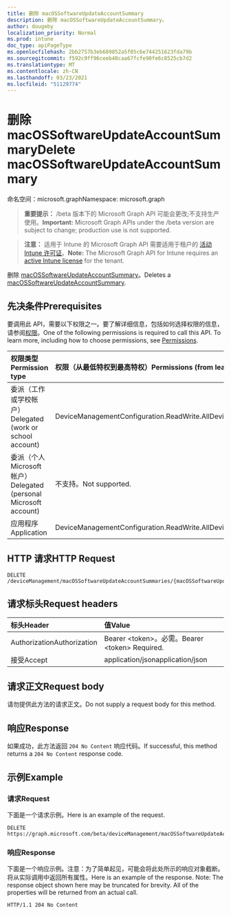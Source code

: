 ```yaml
---
title: 删除 macOSSoftwareUpdateAccountSummary
description: 删除 macOSSoftwareUpdateAccountSummary。
author: dougeby
localization_priority: Normal
ms.prod: intune
doc_type: apiPageType
ms.openlocfilehash: 2bb2757b3eb689852a5f05c6e744251623fda79b
ms.sourcegitcommit: f592c9ff96ceeb40caa67fcfe90fe6c8525cb7d2
ms.translationtype: MT
ms.contentlocale: zh-CN
ms.lasthandoff: 03/23/2021
ms.locfileid: "51129774"
---
```

# <a name="delete-macossoftwareupdateaccountsummary"></a><span data-ttu-id="6bb18-103">删除 macOSSoftwareUpdateAccountSummary</span><span class="sxs-lookup"><span data-stu-id="6bb18-103">Delete macOSSoftwareUpdateAccountSummary</span></span>

<span data-ttu-id="6bb18-104">命名空间：microsoft.graph</span><span class="sxs-lookup"><span data-stu-id="6bb18-104">Namespace: microsoft.graph</span></span>

> <span data-ttu-id="6bb18-105">**重要提示：** /beta 版本下的 Microsoft Graph API 可能会更改;不支持生产使用。</span><span class="sxs-lookup"><span data-stu-id="6bb18-105">**Important:** Microsoft Graph APIs under the /beta version are subject to change; production use is not supported.</span></span>

> <span data-ttu-id="6bb18-106">**注意：** 适用于 Intune 的 Microsoft Graph API 需要适用于租户的 [活动 Intune 许可证](https://go.microsoft.com/fwlink/?linkid=839381)。</span><span class="sxs-lookup"><span data-stu-id="6bb18-106">**Note:** The Microsoft Graph API for Intune requires an [active Intune license](https://go.microsoft.com/fwlink/?linkid=839381) for the tenant.</span></span>

<span data-ttu-id="6bb18-107">删除 [macOSSoftwareUpdateAccountSummary](../resources/intune-deviceconfig-macossoftwareupdateaccountsummary.md)。</span><span class="sxs-lookup"><span data-stu-id="6bb18-107">Deletes a [macOSSoftwareUpdateAccountSummary](../resources/intune-deviceconfig-macossoftwareupdateaccountsummary.md).</span></span>

## <a name="prerequisites"></a><span data-ttu-id="6bb18-108">先决条件</span><span class="sxs-lookup"><span data-stu-id="6bb18-108">Prerequisites</span></span>
<span data-ttu-id="6bb18-p101">要调用此 API，需要以下权限之一。要了解详细信息，包括如何选择权限的信息，请参阅[权限](/graph/permissions-reference)。</span><span class="sxs-lookup"><span data-stu-id="6bb18-p101">One of the following permissions is required to call this API. To learn more, including how to choose permissions, see [Permissions](/graph/permissions-reference).</span></span>

|<span data-ttu-id="6bb18-111">权限类型</span><span class="sxs-lookup"><span data-stu-id="6bb18-111">Permission type</span></span>|<span data-ttu-id="6bb18-112">权限（从最低特权到最高特权）</span><span class="sxs-lookup"><span data-stu-id="6bb18-112">Permissions (from least to most privileged)</span></span>|
|:---|:---|
|<span data-ttu-id="6bb18-113">委派（工作或学校帐户）</span><span class="sxs-lookup"><span data-stu-id="6bb18-113">Delegated (work or school account)</span></span>|<span data-ttu-id="6bb18-114">DeviceManagementConfiguration.ReadWrite.All</span><span class="sxs-lookup"><span data-stu-id="6bb18-114">DeviceManagementConfiguration.ReadWrite.All</span></span>|
|<span data-ttu-id="6bb18-115">委派（个人 Microsoft 帐户）</span><span class="sxs-lookup"><span data-stu-id="6bb18-115">Delegated (personal Microsoft account)</span></span>|<span data-ttu-id="6bb18-116">不支持。</span><span class="sxs-lookup"><span data-stu-id="6bb18-116">Not supported.</span></span>|
|<span data-ttu-id="6bb18-117">应用程序</span><span class="sxs-lookup"><span data-stu-id="6bb18-117">Application</span></span>|<span data-ttu-id="6bb18-118">DeviceManagementConfiguration.ReadWrite.All</span><span class="sxs-lookup"><span data-stu-id="6bb18-118">DeviceManagementConfiguration.ReadWrite.All</span></span>|

## <a name="http-request"></a><span data-ttu-id="6bb18-119">HTTP 请求</span><span class="sxs-lookup"><span data-stu-id="6bb18-119">HTTP Request</span></span>
<!-- {
  "blockType": "ignored"
}
-->
``` http
DELETE /deviceManagement/macOSSoftwareUpdateAccountSummaries/{macOSSoftwareUpdateAccountSummaryId}
```

## <a name="request-headers"></a><span data-ttu-id="6bb18-120">请求标头</span><span class="sxs-lookup"><span data-stu-id="6bb18-120">Request headers</span></span>
|<span data-ttu-id="6bb18-121">标头</span><span class="sxs-lookup"><span data-stu-id="6bb18-121">Header</span></span>|<span data-ttu-id="6bb18-122">值</span><span class="sxs-lookup"><span data-stu-id="6bb18-122">Value</span></span>|
|:---|:---|
|<span data-ttu-id="6bb18-123">Authorization</span><span class="sxs-lookup"><span data-stu-id="6bb18-123">Authorization</span></span>|<span data-ttu-id="6bb18-124">Bearer &lt;token&gt;。必需。</span><span class="sxs-lookup"><span data-stu-id="6bb18-124">Bearer &lt;token&gt; Required.</span></span>|
|<span data-ttu-id="6bb18-125">接受</span><span class="sxs-lookup"><span data-stu-id="6bb18-125">Accept</span></span>|<span data-ttu-id="6bb18-126">application/json</span><span class="sxs-lookup"><span data-stu-id="6bb18-126">application/json</span></span>|

## <a name="request-body"></a><span data-ttu-id="6bb18-127">请求正文</span><span class="sxs-lookup"><span data-stu-id="6bb18-127">Request body</span></span>
<span data-ttu-id="6bb18-128">请勿提供此方法的请求正文。</span><span class="sxs-lookup"><span data-stu-id="6bb18-128">Do not supply a request body for this method.</span></span>

## <a name="response"></a><span data-ttu-id="6bb18-129">响应</span><span class="sxs-lookup"><span data-stu-id="6bb18-129">Response</span></span>
<span data-ttu-id="6bb18-130">如果成功，此方法返回 `204 No Content` 响应代码。</span><span class="sxs-lookup"><span data-stu-id="6bb18-130">If successful, this method returns a `204 No Content` response code.</span></span>

## <a name="example"></a><span data-ttu-id="6bb18-131">示例</span><span class="sxs-lookup"><span data-stu-id="6bb18-131">Example</span></span>

### <a name="request"></a><span data-ttu-id="6bb18-132">请求</span><span class="sxs-lookup"><span data-stu-id="6bb18-132">Request</span></span>
<span data-ttu-id="6bb18-133">下面是一个请求示例。</span><span class="sxs-lookup"><span data-stu-id="6bb18-133">Here is an example of the request.</span></span>
``` http
DELETE https://graph.microsoft.com/beta/deviceManagement/macOSSoftwareUpdateAccountSummaries/{macOSSoftwareUpdateAccountSummaryId}
```

### <a name="response"></a><span data-ttu-id="6bb18-134">响应</span><span class="sxs-lookup"><span data-stu-id="6bb18-134">Response</span></span>
<span data-ttu-id="6bb18-p102">下面是一个响应示例。注意：为了简单起见，可能会将此处所示的响应对象截断。将从实际调用中返回所有属性。</span><span class="sxs-lookup"><span data-stu-id="6bb18-p102">Here is an example of the response. Note: The response object shown here may be truncated for brevity. All of the properties will be returned from an actual call.</span></span>
``` http
HTTP/1.1 204 No Content
```




